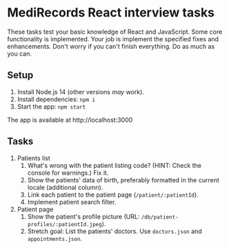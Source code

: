 # MediRecords React interview tasks

These tasks test your basic knowledge of React and JavaScript. Some core functionality is implemented. Your job is implement the specified fixes and enhancements. Don't worry if you can't finish everything. Do as much as you can.

## Setup

1. Install Node.js 14 (other versions _may_ work).
2. Install dependencies: `npm i`
3. Start the app: `npm start`

The app is available at http://localhost:3000

## Tasks

1. Patients list
   1. What's wrong with the patient listing code? (HINT: Check the console for warnings.) Fix it.
   2. Show the patients' data of birth, preferably formatted in the current locale (additional column).
   3. Link each patient to the patient page (`/patient/:patientId`).
   5. Implement patient search filter.
2. Patient page
   1. Show the patient's profile picture (URL: `/db/patient-profiles/:patientId.jpeg`).
   2. Stretch goal: List the patients' doctors. Use `doctors.json` and `appointments.json`.
